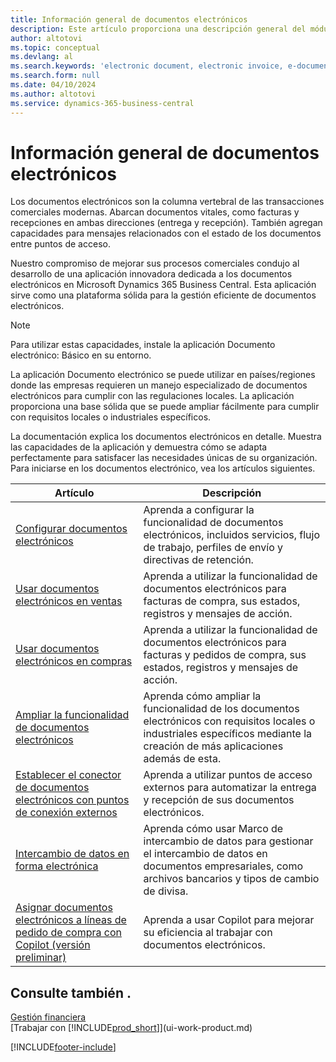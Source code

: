 ```yaml
---
title: Información general de documentos electrónicos
description: Este artículo proporciona una descripción general del módulo de documentos electrónicos.
author: altotovi
ms.topic: conceptual
ms.devlang: al
ms.search.keywords: 'electronic document, electronic invoice, e-document, e-invoice'
ms.search.form: null
ms.date: 04/10/2024
ms.author: altotovi
ms.service: dynamics-365-business-central
---
```


# Información general de documentos electrónicos

Los documentos electrónicos son la columna vertebral de las transacciones comerciales modernas. Abarcan documentos vitales, como facturas y recepciones en ambas direcciones (entrega y recepción). También agregan capacidades para mensajes relacionados con el estado de los documentos entre puntos de acceso.

Nuestro compromiso de mejorar sus procesos comerciales condujo al desarrollo de una aplicación innovadora dedicada a los documentos electrónicos en Microsoft Dynamics 365 Business Central. Esta aplicación sirve como una plataforma sólida para la gestión eficiente de documentos electrónicos.

> [!NOTE]
> Para utilizar estas capacidades, instale la aplicación Documento electrónico: Básico en su entorno.  

La aplicación Documento electrónico se puede utilizar en países/regiones donde las empresas requieren un manejo especializado de documentos electrónicos para cumplir con las regulaciones locales. La aplicación proporciona una base sólida que se puede ampliar fácilmente para cumplir con requisitos locales o industriales específicos.

La documentación explica los documentos electrónicos en detalle. Muestra las capacidades de la aplicación y demuestra cómo se adapta perfectamente para satisfacer las necesidades únicas de su organización. Para iniciarse en los documentos electrónico, vea los artículos siguientes.

| Artículo | Descripción | 
|---------|-------------|
| [Configurar documentos electrónicos](finance-how-setup-edocuments.md) | Aprenda a configurar la funcionalidad de documentos electrónicos, incluidos servicios, flujo de trabajo, perfiles de envío y directivas de retención. |
| [Usar documentos electrónicos en ventas](finance-how-use-edocuments.md) | Aprenda a utilizar la funcionalidad de documentos electrónicos para facturas de compra, sus estados, registros y mensajes de acción.| 
| [Usar documentos electrónicos en compras](finance-how-use-edocuments-purchase.md) | Aprenda a utilizar la funcionalidad de documentos electrónicos para facturas y pedidos de compra, sus estados, registros y mensajes de acción.|
| [Ampliar la funcionalidad de documentos electrónicos](/dynamics365/business-central/dev-itpro/developer/devenv-extend-edocuments) | Aprenda cómo ampliar la funcionalidad de los documentos electrónicos con requisitos locales o industriales específicos mediante la creación de más aplicaciones además de esta. |
| [Establecer el conector de documentos electrónicos con puntos de conexión externos](finance-how-setup-edocuments-external.md) | Aprenda a utilizar puntos de acceso externos para automatizar la entrega y recepción de sus documentos electrónicos. |
| [Intercambio de datos en forma electrónica](across-data-exchange.md) | Aprenda cómo usar Marco de intercambio de datos para gestionar el intercambio de datos en documentos empresariales, como archivos bancarios y tipos de cambio de divisa. | 
| [Asignar documentos electrónicos a líneas de pedido de compra con Copilot (versión preliminar)](map-edocuments-with-copilot.md) | Aprenda a usar Copilot para mejorar su eficiencia al trabajar con documentos electrónicos. |

## Consulte también .

[Gestión financiera](finance.md)    
[Trabajar con [!INCLUDE[prod_short](includes/prod_short.md)]](ui-work-product.md)  

[!INCLUDE[footer-include](includes/footer-banner.md)]
